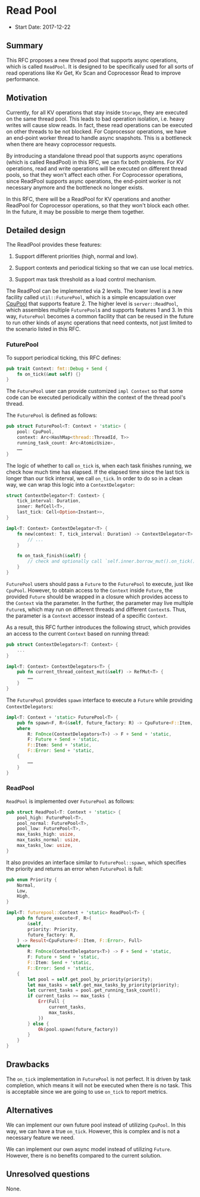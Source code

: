 # Read Pool

* Start Date: 2017-12-22

## Summary

This RFC proposes a new thread pool that supports async operations, which is
called `ReadPool`. It is designed to be specifically used for all sorts of read
operations like Kv Get, Kv Scan and Coprocessor Read to improve performance.

## Motivation

Currently, for all KV operations that stay inside `Storage`, they are executed
on the same thread pool. This leads to bad operation isolation, i.e. heavy
writes will cause slow reads. In fact, these read operations can be executed on
other  threads to be not blocked. For Coprocessor operations, we have an
end-point worker thread to handle async snapshots. This is a bottleneck when
there are heavy coprocessor requests.

By introducing a standalone thread pool that supports async operations (which
is called ReadPool) in this RFC, we can fix both problems. For KV operations,
read and write operations will be executed on different thread pools, so that
they won't affect each other. For Coprocessor operations, since ReadPool
supports async operations, the end-point worker is not necessary anymore and
the bottleneck no longer exists.

In this RFC, there will be a ReadPool for KV operations and another ReadPool
for Coprocessor operations, so that they won't block each other. In the future,
it may be possible to merge them together.

## Detailed design

The ReadPool provides these features:

1. Support different priorities (high, normal and low).

2. Support contexts and periodical ticking so that we can use local metrics.

3. Support max task threshold as a load control mechanism.

The ReadPool can be implemented via 2 levels. The lower level is a new facility
called `util::FuturePool`, which is a simple encapsulation over
[CpuPool](https://docs.rs/futures-cpupool/) that supports feature 2. The higher
level is `server::ReadPool`, which assembles multiple `FuturePool`s and
supports features 1 and 3. In this way, `FuturePool` becomes a common facility
that can be reused in the future to run other kinds of async operations that
need contexts, not just limited to the scenario listed in this RFC.

### FuturePool

To support periodical ticking, this RFC defines:

```rust
pub trait Context: fmt::Debug + Send {
    fn on_tick(&mut self) {}
}
```

The `FuturePool` user can provide customized `impl Context` so that some code
can be executed periodically within the context of the thread pool's thread.

The `FuturePool` is defined as follows:

```rust
pub struct FuturePool<T: Context + 'static> {
    pool: CpuPool,
    context: Arc<HashMap<thread::ThreadId, T>>
    running_task_count: Arc<AtomicUsize>,
    ……
}
```

The logic of whether to call `on_tick` is, when each task finishes running, we
check how much time has elapsed. If the elapsed time since the last tick is
longer than our tick interval, we call `on_tick`. In order to do so in a clean
way, we can wrap this logic into a `ContextDelegator`:

```rust
struct ContextDelegator<T: Context> {
    tick_interval: Duration,
    inner: RefCell<T>,
    last_tick: Cell<Option<Instant>>,
}

impl<T: Context> ContextDelegator<T> {
    fn new(context: T, tick_interval: Duration) -> ContextDelegator<T> {
        // ...
    }

    fn on_task_finish(&self) {
        // check and optionally call `self.inner.borrow_mut().on_tick()`
    }
}
```

`FuturePool` users should pass a `Future` to the `FuturePool` to execute, just
like `CpuPool`. However, to obtain access to the `Context` inside `Future`, the
provided `Future` should be wrapped in a closure which provides access to the
`Context` via the parameter. In the further, the parameter may live multiple
`Future`s, which may run on different threads and different `Context`s. Thus,
the parameter is a `Context` accessor instead of a specific `Context`.

As a result, this RFC further introduces the following struct, which provides
an access to the current `Context` based on running thread:

```rust
pub struct ContextDelegators<T: Context> {
    ...
}

impl<T: Context> ContextDelegators<T> {
    pub fn current_thread_context_mut(&self) -> RefMut<T> {
        ……
    }
}
```

The `FuturePool` provides `spawn` interface to execute a `Future` while
providing
`ContextDelegators`:

```rust
impl<T: Context + 'static> FuturePool<T> {
    pub fn spawn<F, R>(&self, future_factory: R) -> CpuFuture<F::Item, F::Error>
    where
        R: FnOnce(ContextDelegators<T>) -> F + Send + 'static,
        F: Future + Send + 'static,
        F::Item: Send + 'static,
        F::Error: Send + 'static,
    {
        ……
    }
}
```

### ReadPool

`ReadPool` is implemented over `FuturePool` as follows:

```rust
pub struct ReadPool<T: Context + 'static> {
    pool_high: FuturePool<T>,
    pool_normal: FuturePool<T>,
    pool_low: FuturePool<T>,
    max_tasks_high: usize,
    max_tasks_normal: usize,
    max_tasks_low: usize,
}
```

It also provides an interface similar to `FuturePool::spawn`, which specifies
the priority and returns an error when `FuturePool` is full:

```rust
pub enum Priority {
    Normal,
    Low,
    High,
}

impl<T: futurepool::Context + 'static> ReadPool<T> {
    pub fn future_execute<F, R>(
        &self,
        priority: Priority,
        future_factory: R,
    ) -> Result<CpuFuture<F::Item, F::Error>, Full>
    where
        R: FnOnce(ContextDelegators<T>) -> F + Send + 'static,
        F: Future + Send + 'static,
        F::Item: Send + 'static,
        F::Error: Send + 'static,
    {
        let pool = self.get_pool_by_priority(priority);
        let max_tasks = self.get_max_tasks_by_priority(priority);
        let current_tasks = pool.get_running_task_count();
        if current_tasks >= max_tasks {
            Err(Full {
                current_tasks,
                max_tasks,
            })
        } else {
            Ok(pool.spawn(future_factory))
        }
    }
}
```

## Drawbacks

The `on_tick` implementation in `FuturePool` is not perfect. It is driven by
task completion, which means it will not be executed when there is no task.
This is acceptable since we are going to use `on_tick` to report metrics.

## Alternatives

We can implement our own future pool instead of utilizing `CpuPool`. In this
way, we can have a true `on_tick`. However, this is complex and is not a
necessary feature we need.

We can implement our own async model instead of utilizing `Future`. However,
there is no benefits compared to the current solution.

## Unresolved questions

None.
